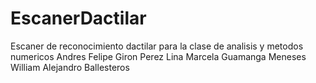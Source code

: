 # EscanerDactilar
Escaner de reconocimiento dactilar para la clase de analisis y metodos numericos
Andres Felipe Giron Perez
Lina Marcela Guamanga Meneses
William Alejandro Ballesteros

